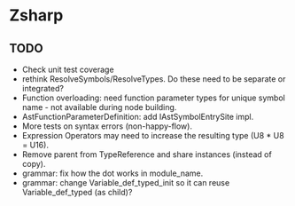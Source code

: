 ﻿# Zsharp

## TODO

- Check unit test coverage
- rethink ResolveSymbols/ResolveTypes. Do these need to be separate or integrated?
- Function overloading: need function parameter types for unique symbol name - not available during node building.
- AstFunctionParameterDefinition: add IAstSymbolEntrySite impl.
- More tests on syntax errors (non-happy-flow).
- Expression Operators may need to increase the resulting type (U8 * U8 = U16).
- Remove parent from TypeReference and share instances (instead of copy).
- grammar: fix how the dot works in module_name.
- grammar: change Variable_def_typed_init so it can reuse Variable_def_typed (as child)?
